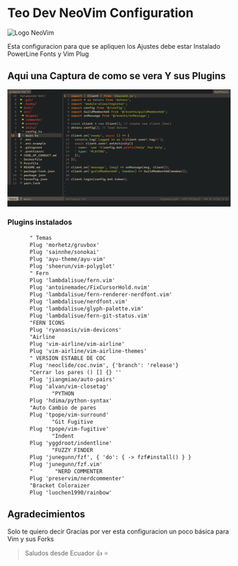 # Teo Dev NeoVim Configuration

![Logo NeoVim](https://upload.wikimedia.org/wikipedia/commons/thumb/4/4f/Neovim-logo.svg/1280px-Neovim-logo.svg.png)

Esta configuracion para que se apliquen los Ajustes debe estar Instalado PowerLine Fonts y Vim Plug

## Aqui una Captura de como se vera Y sus Plugins

![Captura de los Plugins](./docs/plugins1.png)

### Plugins instalados

```viml
       " Temas
       Plug 'morhetz/gruvbox'
       Plug 'sainnhe/sonokai'
       Plug 'ayu-theme/ayu-vim'
       Plug 'sheerun/vim-polyglot'
       " Fern
       Plug 'lambdalisue/fern.vim'
       Plug 'antoinemadec/FixCursorHold.nvim'
       Plug 'lambdalisue/fern-renderer-nerdfont.vim'
       Plug 'lambdalisue/nerdfont.vim'
       Plug 'lambdalisue/glyph-palette.vim'
       Plug 'lambdalisue/fern-git-status.vim'
       "FERN ICONS
       Plug 'ryanoasis/vim-devicons'
       "Airline
       Plug 'vim-airline/vim-airline'
       Plug 'vim-airline/vim-airline-themes'
       " VERSION ESTABLE DE COC
       Plug 'neoclide/coc.nvim', {'branch': 'release'}
       "Cerrar los pares () [] {} '' 
       Plug 'jiangmiao/auto-pairs'
       Plug 'alvan/vim-closetag'
              "PYTHON
       Plug 'hdima/python-syntax'
       "Auto Cambio de pares
       Plug 'tpope/vim-surround'
              "Git Fugitive
       Plug 'tpope/vim-fugitive'
              "Indent 
       Plug 'yggdroot/indentline'
              "FUZZY FINDER
       Plug 'junegunn/fzf', { 'do': { -> fzf#install() } }
       Plug 'junegunn/fzf.vim'
       "       "NERD COMMENTER
       Plug 'preservim/nerdcommenter' 
       "Bracket Coloraizer
       Plug 'luochen1990/rainbow'

```

## Agradecimientos

Solo te quiero decir Gracias por ver esta configuracion un poco básica para Vim y sus Forks

>Saludos desde Ecuador :thumbsup: :star:
